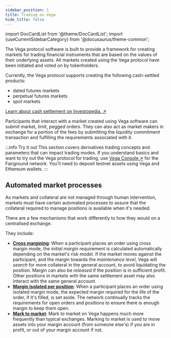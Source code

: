 ```yaml
---
sidebar_position: 1
title: Trading on Vega
hide_title: false
---
```

import DocCardList from '@theme/DocCardList';
import {useCurrentSidebarCategory} from '@docusaurus/theme-common';

The Vega protocol software is built to provide a framework for creating markets for trading financial instruments that are based on the values of their underlying assets. All markets created using the Vega protocol have been initiated and voted on by tokenholders.

Currently, the Vega protocol supports creating the following cash-settled products:
* dated futures markets
* perpetual futures markets
* spot markets

[Learn about cash settlement on Investopedia. ↗](https://www.investopedia.com/terms/c/cashsettlement.asp)

Participants that interact with a market created using Vega software can submit market, limit, pegged orders. They can also act as market makers in exchange for a portion of the fees by submitting the liquidity commitment transaction and fulfilling the requirements associated with it.

:::info Try it out
This section covers derivatives trading concepts and parameters that can impact trading modes. If you understand basics and want to try out the Vega protocol for trading, use [Vega Console ↗](https://console.fairground.wtf) for the Fairground network. You'll need to deposit testnet assets using Vega and Ethereum wallets.
:::

## Automated market processes
As markets and collateral are not managed through human intervention, markets must have certain automated processes to assure that the collateral required to manage positions is available when it's needed.

There are a few mechanisms that work differently to how they would on a centralised exchange. 

They include:
- [**Cross margining**](./margin.md#cross-margining): When a participant places an order using cross margin mode, the *initial margin* requirement is calculated automatically depending on the market's risk model. If the market moves against the participant, and the margin towards the *maintenance level*, Vega will *search* for more collateral in the general account, to avoid liquidating the position. Margin can also be *released* if the position is in sufficient profit. Other positions in markets with the same settlement asset may also interact with the same general account. 
- [**Margin isolated per position**](./margin.md#isolated-margin): When a participant places an order using isolated margin mode, the expected margin required for the life of the order, if it's filled, is set aside. The network continually tracks the requirements for open orders and positions to ensure there is enough margin to keep them open.
- [**Mark to market**](./margin.md#mark-to-market): Mark to market on Vega happens much more frequently than typical exchanges. Marking to market is used to move assets into your margin account (from someone else's) if you are in profit, or out of your margin account if not.


<DocCardList items={useCurrentSidebarCategory().items}/>